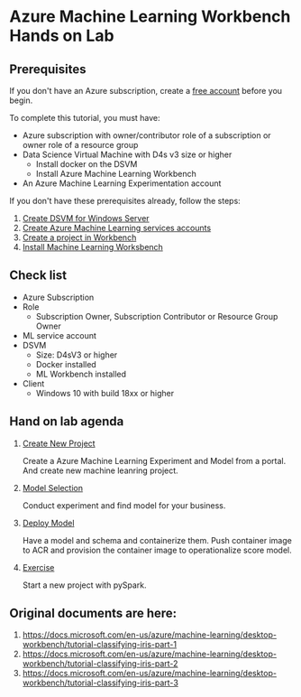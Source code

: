 # Azure Machine Learning Workbench Hands on Lab

## Prerequisites

If you don't have an Azure subscription, create a [free account](https://azure.microsoft.com/free/?WT.mc_id=A261C142F) before you begin.

To complete this tutorial, you must have:
- Azure subscription with owner/contributor role of a subscription or owner role of a resource group
- Data Science Virtual Machine with D4s v3 size or higher 
    - Install docker on the DSVM
    - Install Azure Machine Learning Workbench 
- An Azure Machine Learning Experimentation account

If you don't have these prerequisites already, follow the steps:

1. [Create DSVM for Windows Server](https://docs.microsoft.com/en-us/azure/machine-learning/data-science-virtual-machine/provision-vm#create-your-microsoft-data-science-virtual-machine)
2. [Create Azure Machine Learning services accounts](https://docs.microsoft.com/en-us/azure/machine-learning/service/quickstart-installation#create-azure-machine-learning-services-accounts)
3. [Create a project in Workbench](https://docs.microsoft.com/en-us/azure/machine-learning/service/quickstart-installation#create-azure-machine-learning-services-accounts)
4. [Install Machine Learning Worksbench](https://docs.microsoft.com/en-us/azure/machine-learning/service/quickstart-installation#install-and-log-in-to-workbench)

## Check list

- Azure Subscription
- Role 
    - Subscription Owner, Subscription Contributor or Resource Group Owner
- ML service account
- DSVM 
    - Size: D4sV3 or higher
    - Docker installed
    - ML Workbench installed
- Client
    - Windows 10 with build 18xx or higher


## Hand on lab agenda

1. [Create New Project](./01.CreateNewProject.md)

    Create a Azure Machine Learning Experiment and Model from a portal. And create new machine leanring project.

1. [Model Selection](./02.ModelSelection.md)

    Conduct experiment and find model for your business.

1. [Deploy Model](./03.DeployModel.md)

    Have a model and schema and containerize them. Push container image to ACR and provision the container image to operationalize score model.

1. [Exercise](./04.Exercise.md)

    Start a new project with pySpark.

## Original documents are here:

1. https://docs.microsoft.com/en-us/azure/machine-learning/desktop-workbench/tutorial-classifying-iris-part-1
2. https://docs.microsoft.com/en-us/azure/machine-learning/desktop-workbench/tutorial-classifying-iris-part-2
3. https://docs.microsoft.com/en-us/azure/machine-learning/desktop-workbench/tutorial-classifying-iris-part-3 
